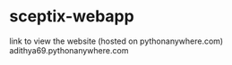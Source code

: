 # sceptix-webapp

link to view the website (hosted on pythonanywhere.com)
adithya69.pythonanywhere.com
